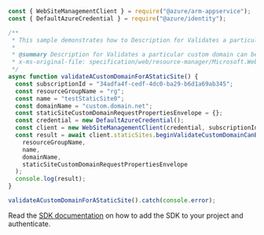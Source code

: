 ```javascript
const { WebSiteManagementClient } = require("@azure/arm-appservice");
const { DefaultAzureCredential } = require("@azure/identity");

/**
 * This sample demonstrates how to Description for Validates a particular custom domain can be added to a static site.
 *
 * @summary Description for Validates a particular custom domain can be added to a static site.
 * x-ms-original-file: specification/web/resource-manager/Microsoft.Web/stable/2021-03-01/examples/ValidateStaticSiteCustomDomain.json
 */
async function validateACustomDomainForAStaticSite() {
  const subscriptionId = "34adfa4f-cedf-4dc0-ba29-b6d1a69ab345";
  const resourceGroupName = "rg";
  const name = "testStaticSite0";
  const domainName = "custom.domain.net";
  const staticSiteCustomDomainRequestPropertiesEnvelope = {};
  const credential = new DefaultAzureCredential();
  const client = new WebSiteManagementClient(credential, subscriptionId);
  const result = await client.staticSites.beginValidateCustomDomainCanBeAddedToStaticSiteAndWait(
    resourceGroupName,
    name,
    domainName,
    staticSiteCustomDomainRequestPropertiesEnvelope
  );
  console.log(result);
}

validateACustomDomainForAStaticSite().catch(console.error);
```

Read the [SDK documentation](https://github.com/Azure/azure-sdk-for-js/blob/%40azure%2Farm-appservice_12.0.0/sdk/appservice/arm-appservice/README.md) on how to add the SDK to your project and authenticate.
